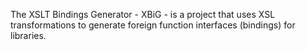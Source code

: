 The XSLT Bindings Generator - XBiG - is a project that uses XSL transformations to generate foreign function interfaces (bindings) for libraries.
